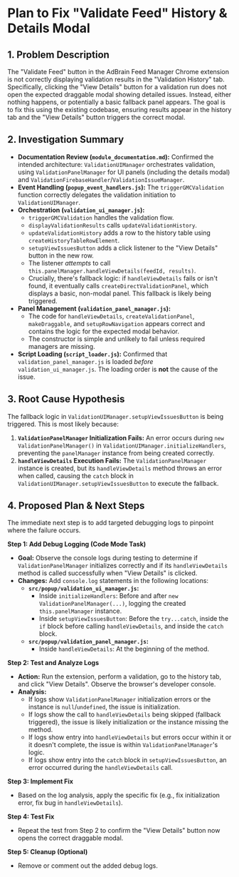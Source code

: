 # Plan to Fix "Validate Feed" History & Details Modal

## 1. Problem Description

The "Validate Feed" button in the AdBrain Feed Manager Chrome extension is not correctly displaying validation results in the "Validation History" tab. Specifically, clicking the "View Details" button for a validation run does not open the expected draggable modal showing detailed issues. Instead, either nothing happens, or potentially a basic fallback panel appears. The goal is to fix this using the existing codebase, ensuring results appear in the history tab and the "View Details" button triggers the correct modal.

## 2. Investigation Summary

*   **Documentation Review (`module_documentation.md`):** Confirmed the intended architecture: `ValidationUIManager` orchestrates validation, using `ValidationPanelManager` for UI panels (including the details modal) and `ValidationFirebaseHandler`/`ValidationIssueManager`.
*   **Event Handling (`popup_event_handlers.js`):** The `triggerGMCValidation` function correctly delegates the validation initiation to `ValidationUIManager`.
*   **Orchestration (`validation_ui_manager.js`):**
    *   `triggerGMCValidation` handles the validation flow.
    *   `displayValidationResults` calls `updateValidationHistory`.
    *   `updateValidationHistory` adds a row to the history table using `createHistoryTableRowElement`.
    *   `setupViewIssuesButton` adds a click listener to the "View Details" button in the new row.
    *   The listener *attempts* to call `this.panelManager.handleViewDetails(feedId, results)`.
    *   Crucially, there's fallback logic: if `handleViewDetails` fails or isn't found, it eventually calls `createDirectValidationPanel`, which displays a basic, non-modal panel. This fallback is likely being triggered.
*   **Panel Management (`validation_panel_manager.js`):**
    *   The code for `handleViewDetails`, `createValidationPanel`, `makeDraggable`, and `setupRowNavigation` appears correct and contains the logic for the expected modal behavior.
    *   The constructor is simple and unlikely to fail unless required managers are missing.
*   **Script Loading (`script_loader.js`):** Confirmed that `validation_panel_manager.js` is loaded *before* `validation_ui_manager.js`. The loading order is **not** the cause of the issue.

## 3. Root Cause Hypothesis

The fallback logic in `ValidationUIManager.setupViewIssuesButton` is being triggered. This is most likely because:

1.  **`ValidationPanelManager` Initialization Fails:** An error occurs during `new ValidationPanelManager()` in `ValidationUIManager.initializeHandlers`, preventing the `panelManager` instance from being created correctly.
2.  **`handleViewDetails` Execution Fails:** The `ValidationPanelManager` instance is created, but its `handleViewDetails` method throws an error when called, causing the `catch` block in `ValidationUIManager.setupViewIssuesButton` to execute the fallback.

## 4. Proposed Plan & Next Steps

The immediate next step is to add targeted debugging logs to pinpoint where the failure occurs.

**Step 1: Add Debug Logging (Code Mode Task)**

*   **Goal:** Observe the console logs during testing to determine if `ValidationPanelManager` initializes correctly and if its `handleViewDetails` method is called successfully when "View Details" is clicked.
*   **Changes:** Add `console.log` statements in the following locations:
    *   **`src/popup/validation_ui_manager.js`:**
        *   Inside `initializeHandlers`: Before and after `new ValidationPanelManager(...)`, logging the created `this.panelManager` instance.
        *   Inside `setupViewIssuesButton`: Before the `try...catch`, inside the `if` block before calling `handleViewDetails`, and inside the `catch` block.
    *   **`src/popup/validation_panel_manager.js`:**
        *   Inside `handleViewDetails`: At the beginning of the method.

**Step 2: Test and Analyze Logs**

*   **Action:** Run the extension, perform a validation, go to the history tab, and click "View Details". Observe the browser's developer console.
*   **Analysis:**
    *   If logs show `ValidationPanelManager` initialization errors or the instance is `null`/`undefined`, the issue is initialization.
    *   If logs show the call to `handleViewDetails` being skipped (fallback triggered), the issue is likely initialization or the instance missing the method.
    *   If logs show entry into `handleViewDetails` but errors occur within it or it doesn't complete, the issue is within `ValidationPanelManager`'s logic.
    *   If logs show entry into the `catch` block in `setupViewIssuesButton`, an error occurred during the `handleViewDetails` call.

**Step 3: Implement Fix**

*   Based on the log analysis, apply the specific fix (e.g., fix initialization error, fix bug in `handleViewDetails`).

**Step 4: Test Fix**

*   Repeat the test from Step 2 to confirm the "View Details" button now opens the correct draggable modal.

**Step 5: Cleanup (Optional)**

*   Remove or comment out the added debug logs.